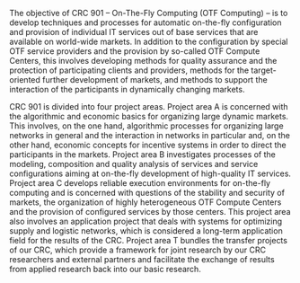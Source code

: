 The objective of CRC 901 – On-The-Fly Computing (OTF Computing) – is to develop techniques and processes for automatic on-the-fly configuration and provision of individual IT services out of base services that are available on world-wide markets. In addition to the configuration by special OTF service providers and the provision by so-called OTF Compute Centers, this involves developing methods for quality assurance and the protection of participating clients and providers, methods for the target-oriented further development of markets, and methods to support the interaction of the participants in dynamically changing markets.

CRC 901 is divided into four project areas. Project area A is concerned with the algorithmic and economic basics for organizing large dynamic markets. This involves, on the one hand, algorithmic processes for organizing large networks in general and the interaction in networks in particular and, on the other hand, economic concepts for incentive systems in order to direct the participants in the markets. Project area B investigates processes of the modeling, composition and quality analysis of services and service configurations aiming at on-the-fly development of high-quality IT services. Project area C develops reliable execution environments for on-the-fly computing and is concerned with questions of the stability and security of markets, the organization of highly heterogeneous OTF Compute Centers and the provision of configured services by those centers. This project area also involves an application project that deals with systems for optimizing supply and logistic networks, which is considered a long-term application field for the results of the CRC. Project area T bundles the transfer projects of our CRC, which provide a framework for joint research by our CRC researchers and external partners and facilitate the exchange of results from applied research back into our basic research.
